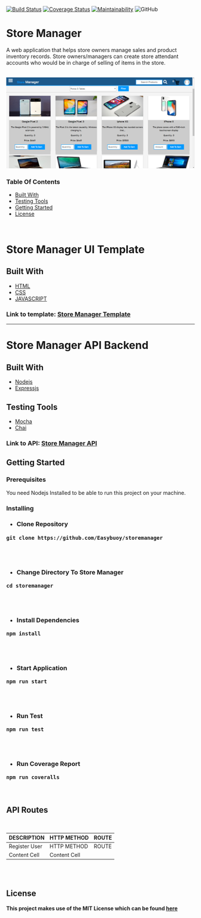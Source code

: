 [![Build Status](https://travis-ci.org/Easybuoy/storemanager.svg?branch=develop)](https://travis-ci.org/Easybuoy/storemanager)
[![Coverage Status](https://coveralls.io/repos/github/Easybuoy/storemanager/badge.svg?branch=develop)](https://coveralls.io/github/Easybuoy/storemanager?branch=develop)
[![Maintainability](https://api.codeclimate.com/v1/badges/969d38484786692dd8c5/maintainability)](https://codeclimate.com/github/Easybuoy/storemanager/maintainability)
![GitHub](https://img.shields.io/github/license/mashape/apistatus.svg)

# Store Manager
A web application that helps store owners manage sales and product inventory records. Store owners/managers can create store attendant accounts who would be in charge of selling of items in the store.

<br>
<img src="UI/img/uitemplate.png" />

### Table Of Contents

- <a href="#built-with">Built With</a>
- <a href="#testing-tools">Testing Tools</a>
- <a href="#getting-started">Getting Started</a>
- <a href="#license">License</a>
<br>
<h1>Store Manager UI Template</h1>

## Built With
<ul>
<li><a href="https://developer.mozilla.org/kab/docs/Web/HTML">HTML</a></li>
<li><a href="https://developer.mozilla.org/en-US/docs/Web/CSS">CSS</a></li>
<li><a href="https://developer.mozilla.org/bm/docs/Web/JavaScript">JAVASCRIPT</a></li>
</ul>


<h3>Link to template: <a href="https://easybuoy.github.io/storemanager/UI/index.html">Store Manager Template</a> </h3>
<hr>

<h1>Store Manager API Backend</h1>

<h2>Built With</h2>
<ul>
<li><a href="https://nodejs.org/en/">Nodejs</a></li>
<li><a href="https://expressjs.com/">Expressjs</a></li>
</ul>

## Testing Tools
<ul>
<li><a href="https://mochajs.org/">Mocha</a></li>
<li><a href="https://www.chaijs.com/">Chai</a></li>
</ul>

<h3>Link to API: <a href="https://store--manager.herokuapp.com/">Store Manager API</a> </h3>

## Getting Started

<h3>Prerequisites</h3>
You need Nodejs Installed to be able to run this project on your machine.

<h3>Installing<h3>
<ul><li>Clone Repository</li></ul>
<pre><code>git clone https://github.com/Easybuoy/storemanager</code> </pre>
<br>
<br>

<ul><li>Change Directory To Store Manager</li></ul>
<pre><code>cd storemanager</code></pre>
<br>
<br>

<ul><li>Install Dependencies</li></ul>
<pre><code>npm install</code></pre>
<br>
<br>

<ul><li>Start Application</li></ul>
<pre><code>npm run start</code></pre>
<br>
<br>

<ul><li>Run Test</li></ul>
<pre><code>npm run test</code></pre>
<br>
<br>

<ul><li>Run Coverage Report</li></ul>
<pre><code>npm run coveralls</code></pre>
<br>

<h2>API Routes</h2> <br>
<!-- <pre>
<code> -->
<!-- | DESCRIPTION | HTTP METHOD | ROUTE |
| :---:        |     :---:      |     :---: |
| Register User   | POST     | /api/v1/users/signin    |
| git diff     | git diff       | git diff      | -->

| DESCRIPTION    | HTTP METHOD   | ROUTE       |
| -------------  | ------------- |---------    |
| Register User  | HTTP METHOD   | ROUTE       |
| Content Cell   | Content Cell  |             |
<!-- </code> -->
<!-- 
Register User => <code>POST || /api/v1/users/register</code> <br><br>
Login User => <code>POST || /api/v1/users/login</code> <br><br>
Get Current User Details => <code>GET || /api/v1/users/current</code> <br><br>
Create New Product => <code>POST || /api/v1/products</code> <br><br>
Get Products Details => <code>GET || /api/v1/products</code> <br><br>
Get Single Product Detail => <code>GET || /api/v1/products/{productId}</code> <br><br>
Create New Sale Record => <code>POST || /api/v1/sales</code> <br><br>
Get Sale Records => <code>GET || /api/v1/sales</code> <br><br>
Get Single Sale Record => <code>GET || /api/v1/sales/{salesId}</code> -->
<!-- </pre> -->
 <br><br>








## License
<h4>This project makes use of the MIT License which can be found <a href="https://github.com/Easybuoy/storemanager/blob/develop/LICENSE">here</a></h4>